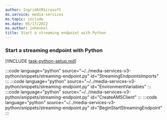 ```yaml
---
author: IngridAtMicrosoft
ms.service: media-services
ms.topic: include
ms.date: 05/17/2022
ms.author: inhenkel
title: Start a streaming endpoint with Python
---
```


### Start a streaming endpoint with Python

[!INCLUDE [task-python-setup.md](python-snippets-env.md)]

:::code language="python" source="~/../media-services-v3-python/snippets/streaming-endpoint.py" id="StreamingEndpointsImports" :::
:::code language="python" source="~/../media-services-v3-python/snippets/streaming-endpoint.py" id="EnvironmentVariables" :::
:::code language="python" source="~/../media-services-v3-python/snippets/streaming-endpoint.py" id="CreateAMSClient" :::
:::code language="python" source="~/../media-services-v3-python/snippets/streaming-endpoint.py" id="BeginStartStreamingEndpoint" :::
